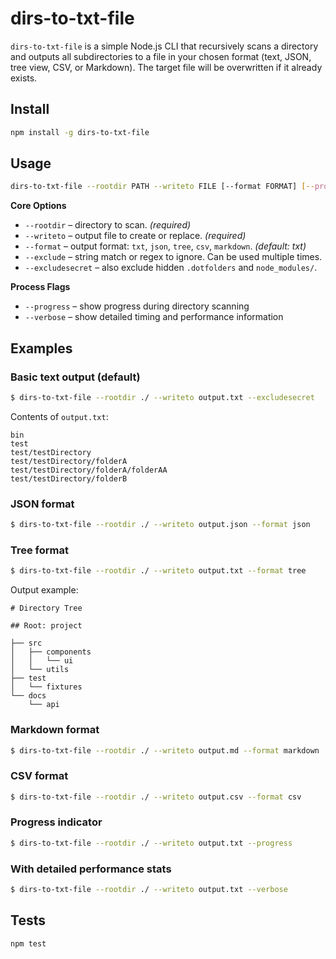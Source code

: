 # dirs-to-txt-file

`dirs-to-txt-file` is a simple Node.js CLI that recursively scans a directory and outputs all subdirectories to a file in your chosen format (text, JSON, tree view, CSV, or Markdown). The target file will be overwritten if it already exists.

## Install

```bash
npm install -g dirs-to-txt-file
```

## Usage

```bash
dirs-to-txt-file --rootdir PATH --writeto FILE [--format FORMAT] [--progress] [--verbose] [--exclude PATTERN ...] [--excludesecret]
```

**Core Options**

- `--rootdir` – directory to scan. *(required)*
- `--writeto` – output file to create or replace. *(required)*
- `--format` – output format: `txt`, `json`, `tree`, `csv`, `markdown`. *(default: txt)*
- `--exclude` – string match or regex to ignore. Can be used multiple times.
- `--excludesecret` – also exclude hidden `.dotfolders` and `node_modules/`.

**Process Flags**

- `--progress` – show progress during directory scanning
- `--verbose` – show detailed timing and performance information

## Examples

### Basic text output (default)
```bash
$ dirs-to-txt-file --rootdir ./ --writeto output.txt --excludesecret
```

Contents of `output.txt`:
```
bin
test
test/testDirectory
test/testDirectory/folderA
test/testDirectory/folderA/folderAA
test/testDirectory/folderB
```

### JSON format
```bash
$ dirs-to-txt-file --rootdir ./ --writeto output.json --format json
```

### Tree format
```bash
$ dirs-to-txt-file --rootdir ./ --writeto output.txt --format tree
```

Output example:
```
# Directory Tree

## Root: project

├── src
│   ├── components
│   │   └── ui
│   └── utils
├── test
│   └── fixtures
└── docs
    └── api
```

### Markdown format
```bash
$ dirs-to-txt-file --rootdir ./ --writeto output.md --format markdown
```

### CSV format
```bash
$ dirs-to-txt-file --rootdir ./ --writeto output.csv --format csv
```

### Progress indicator
```bash
$ dirs-to-txt-file --rootdir ./ --writeto output.txt --progress
```

### With detailed performance stats
```bash
$ dirs-to-txt-file --rootdir ./ --writeto output.txt --verbose
```

## Tests

```bash
npm test
```
